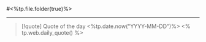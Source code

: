 #<%tp.file.folder(true)%>

---
>[!quote] Quote of the day <%tp.date.now("YYYY-MM-DD")%>
<% tp.web.daily_quote() %>